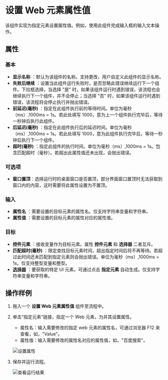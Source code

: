# 设置 Web 元素属性值

该组件实现为指定元素设置属性值。例如，使用此组件完成输入框的输入文本操作。

## 属性

### 基本

- **显示名称** ：默认为该组件的名称。支持更改，用户自定义此组件的显示名称。
- **失败后继续** ：设置当此组件运行失败时，是否忽略此错误继续运行下一个组件。下拉框选择，当选择 "是" 时，如果该组件运行时遇到错误，该流程也会继续执行下一个组件，并不会停止；当选择 "否" 时，如果该组件运行时遇到错误，该流程将会停止执行并抛出错误。
- **前延迟(毫秒)** ：指定在此组件执行前的等待时间。单位为毫秒（ms）,1000ms = 1s。若此处填写 1000，意为上一个组件执行完毕后，等待一秒钟后执行此组件。
- **后延迟(毫秒)** ：指定在此组件执行后的延迟时间。单位为毫秒（ms）,1000ms = 1s。若此处填写 1000，意为此组件执行完毕后，等待一秒钟后执行下一个组件。
- **超时(毫秒)** ：指定此组件的执行时间。单位为毫秒（ms）,1000ms = 1s。包含匹配超时（毫秒）。若超出此属性值还未出现，会抛出错误。

### 可选项

- **窗口置顶**：选择运行时的桌面窗口是否置顶，部分界面窗口置顶时无法获取到窗口内的内容，这时需要将此属性设置为不置顶。

### 输入

- **属性名** ：需要设置的目标元素的属性名。仅支持字符串变量和字符串。
- **属性值** ：需要设置的目标元素的属性对应的属性值。

### 目标

- **控件元素** ：接收变量作为目标元素。属性 **控件元素** 和 **选择器** 二者互斥。
- **匹配超时(毫秒)** ：限定查找目标元素时间，超出指定时间后将不再等待。若超过此时间还未匹配到指定元素则会抛出错误。单位为毫秒（ms）,1000ms = 1s。仅支持整型变量和整型。
- **[选择器](../Appendix/Selector.md?_v=v2020.4)** ：要获取的特定 UI 元素。可通过点击 **指定元素** 自动生成。仅支持字符串变量和字符串。

## 操作样例

1. 拖入一个 **设置 Web 元素属性值** 组件至流程中。
2. 单击“指定元素”链接，指定一个 Web 元素，为并其设置属性。

    - 属性名：输入需要修改的指定 web 元素的属性名，可通过浏览器 F12 来查看，如，"Value"。
    - 属性值：输入需要修改的属性名对应的属性值，如，"百度搜索"。

    ![设置属性](https://docimages.blob.core.chinacloudapi.cn/images/Activities/setwebelement20210225.png)

3. 保存并运行流程。

    ![查看运行结果](https://docimages.blob.core.chinacloudapi.cn/images/Activities/setwebelementresult20210225.png)